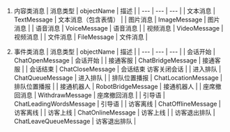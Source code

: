 1. 内容类消息
| 消息类型 | objectName | 描述 |
| --- | --- | --- |
| 文本消息 | TextMessage | 文本消息（包含表情） |
| 图片消息 | ImageMessage | 图片消息 |
| 语音消息 | VoiceMessage | 语音消息 |
| 视频消息 | VideoMessage | 视频消息 |
| 文件消息 | FileMessage | 文件消息 |



2. 事件类消息
| 消息类型 | objectName | 描述 |
| --- | --- | --- |
| 会话开始 | ChatOpenMessage | 会话开始 |
| 接通客服 | ChatBridgeMessage | 接通客服 |
| 会话结束 | ChatCloseMessage | 会话结束
访客关闭会话 |
| 进入排队 | ChatQueueMessage | 进入排队 |
| 排队位置播报 | ChatLocationMessage | 排队位置播报 |
| 接通机器人 | RobotBridgeMessage | 接通机器人 |
| 座席撤回消息 | WithdrawMessage | 座席撤回消息 |
| 引导语 | ChatLeadingWordsMessage | 引导语 |
| 访客离线 | ChatOfflineMessage | 访客离线 |
| 访客上线 | ChatOnlineMessage | 访客上线 |
| 访客退出排队 | ChatLeaveQueueMessage | 访客退出排队 |

